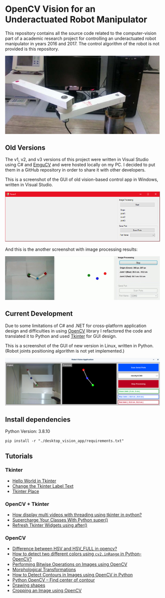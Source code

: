 # OpenCV Vision for an Underactuated Robot Manipulator

This repository contains all the source code related to the computer-vision part of a academic research project for controlling an underactuated robot manipulator in years 2016 and 2017. The control algorithm of the robot is not provided is this repository.

![Our underactuated robot manipulator](images/underactuated-robot-manipulator.jpg)

## Old Versions

The v1, v2, and v3 versions of this project were written in Visual Studio using C# and [EmguCV](https://www.emgu.com/) and were hosted locally on my PC. I decided to put them in a GitHub repository in order to share it with other developers.

This is a screenshot of the GUI of old vision-based control app in Windows, written in Visual Studio.

![](images/old-program-ui.png)

And this is the another screenshot with image processing results:

![](images/old-program-screenshot-working.jpg)

## Current Development

Due to some limitations of C# and .NET for cross-platform application design and difficulties in using [OpenCV](https://opencv.org/) library I refactored the code and translated it to Python and used [Tkinter](https://docs.python.org/3/library/tkinter.html) for GUI design.

This is a screenshot of the GUI of new version in Linux, written in Python. (Robot joints positioning algorithm is not yet implemented.)

![](images/new-program-ui.png)

## Install dependencies

Python Version: 3.8.10

```console
pip install -r "./desktop_vision_app/requirements.txt"
```

## Tutorials

### Tkinter

- [Hello World in Tkinter](https://www.geeksforgeeks.org/hello-world-in-tkinter/)
- [Change the Tkinter Label Text](https://www.delftstack.com/howto/python-tkinter/how-to-change-the-tkinter-label-text/)
- [Tkinter Place](https://www.pythontutorial.net/tkinter/tkinter-place/)

### OpenCV + Tkinter

- [How display multi videos with threading using tkinter in python?](https://stackoverflow.com/questions/65876044/how-display-multi-videos-with-threading-using-tkinter-in-python)
- [Supercharge Your Classes With Python super()](https://realpython.com/python-super/)
- [Refresh Tkinter Widgets using after()](https://www.geeksforgeeks.org/python-after-method-in-tkinter/)

### OpenCV

- [Difference between HSV and HSV_FULL in opencv?](https://stackoverflow.com/questions/21782420/difference-between-hsv-and-hsv-full-in-opencv)
- [How to detect two different colors using `cv2.inRange` in Python-OpenCV?](https://stackoverflow.com/questions/48109650/how-to-detect-two-different-colors-using-cv2-inrange-in-python-opencv)
- [Performing Bitwise Operations on Images using OpenCV](https://medium.com/featurepreneur/performing-bitwise-operations-on-images-using-opencv-6fd5c3cd72a7)
- [Morphological Transformations](https://opencv24-python-tutorials.readthedocs.io/en/latest/py_tutorials/py_imgproc/py_morphological_ops/py_morphological_ops.html)
- [How to Detect Contours in Images using OpenCV in Python](https://www.thepythoncode.com/article/contour-detection-opencv-python)
- [Python OpenCV – Find center of contour](https://www.geeksforgeeks.org/python-opencv-find-center-of-contour/)
- [Drawing shapes](https://opencv-tutorial.readthedocs.io/en/latest/draw/draw.html)
- [Cropping an Image using OpenCV](https://learnopencv.com/cropping-an-image-using-opencv/)